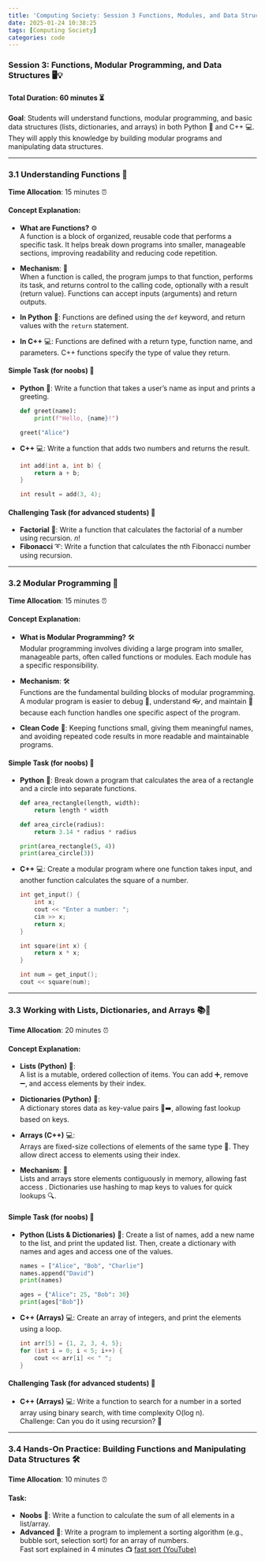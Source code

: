 ```yaml
---
title: 'Computing Society: Session 3 Functions, Modules, and Data Structure'
date: 2025-01-24 10:38:25
tags: [Computing Society]
categories: code
---
```


### **Session 3: Functions, Modular Programming, and Data Structures** 🖥️💡

#### **Total Duration**: 60 minutes ⏳  
**Goal**: Students will understand functions, modular programming, and basic data structures (lists, dictionaries, and arrays) in both Python 🐍 and C++ 💻. They will apply this knowledge by building modular programs and manipulating data structures.

---

### **3.1 Understanding Functions** 🔄
**Time Allocation**: 15 minutes ⏰

#### **Concept Explanation**:
- **What are Functions?** ⚙️  
  A function is a block of organized, reusable code that performs a specific task. It helps break down programs into smaller, manageable sections, improving readability and reducing code repetition.

- **Mechanism**: 🔧  
  When a function is called, the program jumps to that function, performs its task, and returns control to the calling code, optionally with a result (return value). Functions can accept inputs (arguments) and return outputs.

- **In Python** 🐍: Functions are defined using the `def` keyword, and return values with the `return` statement.
- **In C++** 💻: Functions are defined with a return type, function name, and parameters. C++ functions specify the type of value they return.

#### **Simple Task (for noobs)** 👶
- **Python** 🐍: Write a function that takes a user’s name as input and prints a greeting. 
  ```python
  def greet(name):
      print(f"Hello, {name}!")
  
  greet("Alice")
  ```
- **C++** 💻: Write a function that adds two numbers and returns the result.
  ```cpp
  int add(int a, int b) {
      return a + b;
  }
  
  int result = add(3, 4);
  ```

#### **Challenging Task (for advanced students)** 🎯
- **Factorial** 🔢: Write a function that calculates the factorial of a number using recursion. $n!$   
- **Fibonacci** ➰: Write a function that calculates the nth Fibonacci number using recursion.

---

### **3.2 Modular Programming** 🧩  
**Time Allocation**: 15 minutes ⏰

#### **Concept Explanation**:
- **What is Modular Programming?** 🛠️  
  Modular programming involves dividing a large program into smaller, manageable parts, often called functions or modules. Each module has a specific responsibility.

- **Mechanism**: 🛠️  
  Functions are the fundamental building blocks of modular programming. A modular program is easier to debug 🐛, understand 👓, and maintain 🔧 because each function handles one specific aspect of the program.

- **Clean Code** 🧼: Keeping functions small, giving them meaningful names, and avoiding repeated code results in more readable and maintainable programs.

#### **Simple Task (for noobs)** 👶
- **Python** 🐍: Break down a program that calculates the area of a rectangle and a circle into separate functions.
  ```python
  def area_rectangle(length, width):
      return length * width
  
  def area_circle(radius):
      return 3.14 * radius * radius
  
  print(area_rectangle(5, 4))
  print(area_circle(3))
  ```

- **C++** 💻: Create a modular program where one function takes input, and another function calculates the square of a number.
  ```cpp
  int get_input() {
      int x;
      cout << "Enter a number: ";
      cin >> x;
      return x;
  }

  int square(int x) {
      return x * x;
  }
  
  int num = get_input();
  cout << square(num);
  ```

---

### **3.3 Working with Lists, Dictionaries, and Arrays** 📚🔢
**Time Allocation**: 20 minutes ⏰

#### **Concept Explanation**:
- **Lists (Python)** 🐍:  
  A list is a mutable, ordered collection of items. You can add ➕, remove ➖, and access elements by their index.

- **Dictionaries (Python)** 📖:  
  A dictionary stores data as key-value pairs 🔑➡️, allowing fast lookup based on keys.

- **Arrays (C++)** 💻:  
  Arrays are fixed-size collections of elements of the same type 🎲. They allow direct access to elements using their index.

- **Mechanism**: 🧠  
  Lists and arrays store elements contiguously in memory, allowing fast access . Dictionaries use hashing to map keys to values for quick lookups 🔍.

#### **Simple Task (for noobs)** 👶
- **Python (Lists & Dictionaries)** 🐍: Create a list of names, add a new name to the list, and print the updated list. Then, create a dictionary with names and ages and access one of the values.
  ```python
  names = ["Alice", "Bob", "Charlie"]
  names.append("David")
  print(names)

  ages = {"Alice": 25, "Bob": 30}
  print(ages["Bob"])
  ```

- **C++ (Arrays)** 💻: Create an array of integers, and print the elements using a loop.
  ```cpp
  int arr[5] = {1, 2, 3, 4, 5};
  for (int i = 0; i < 5; i++) {
      cout << arr[i] << " ";
  }
  ```

#### **Challenging Task (for advanced students)** 🎯
- **C++ (Arrays)** 💻: Write a function to search for a number in a sorted array using binary search, with time complexity O(log n).  
   Challenge: Can you do it using recursion? 🔄

---

### **3.4 Hands-On Practice: Building Functions and Manipulating Data Structures** 🛠️  
**Time Allocation**: 10 minutes ⏰

#### **Task**:
- **Noobs** 👶: Write a function to calculate the sum of all elements in a list/array.
- **Advanced** 🎯: Write a program to implement a sorting algorithm (e.g., bubble sort, selection sort) for an array of numbers.  
   Fast sort explained in 4 minutes 📺 [fast sort (YouTube)](https://www.youtube.com/watch?v=Hoixgm4-P4M)
